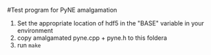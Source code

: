 #Test program for PyNE amalgamation

1. Set the appropriate location of hdf5 in the "BASE" variable in your environment
2. copy amalgamated pyne.cpp + pyne.h to this foldera
3. run `make`
